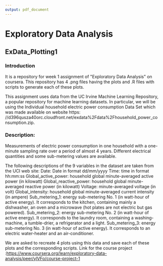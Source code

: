 ```yaml
---
output: pdf_document
---
```

# Exploratory Data Analysis
## ExData_Plotting1

### Introduction
It is a repository for week 1 assignment of "Exploratory Data Analysis" on coursera. This repository has 4 .png files having the plots and .R files with scripts to generate each of these plots.
  
  
This assignment uses data from the UC Irvine Machine Learning Repository, a popular repository for machine learning datasets. In particular, we will be using the Individual household electric power consumption Data Set which was made available on website https: //d396qusza40orc.cloudfront.net/exdata%2Fdata%2Fhousehold_power_consumption.zip.

### Description: 
Measurements of electric power consumption in one household with a one-minute sampling rate over a period of almost 4 years. Different electrical quantities and some sub-metering values are available.
 
The following descriptions of the 9 variables in the dataset are taken from the UCI web site:
Date: Date in format dd/mm/yyyy
Time: time in format hh:mm:ss
Global_active_power: household global minute-averaged active power (in kilowatt)
Global_reactive_power: household global minute-averaged reactive power (in kilowatt)
Voltage: minute-averaged voltage (in volt)
Global_intensity: household global minute-averaged current intensity (in ampere)
Sub_metering_1: energy sub-metering No. 1 (in watt-hour of active energy). It corresponds to the kitchen, containing mainly a dishwasher, an oven and a microwave (hot plates are not electric but gas powered).
Sub_metering_2: energy sub-metering No. 2 (in watt-hour of active energy). It corresponds to the laundry room, containing a washing-machine, a tumble-drier, a refrigerator and a light.
Sub_metering_3: energy sub-metering No. 3 (in watt-hour of active energy). It corresponds to an electric water-heater and an air-conditioner.

We are asked to recreate 4 plots using this data and save each of these plots and the corresponding scripts.
Link for the course project :https://www.coursera.org/learn/exploratory-data-analysis/peer/ylVFo/course-project-1
 
  